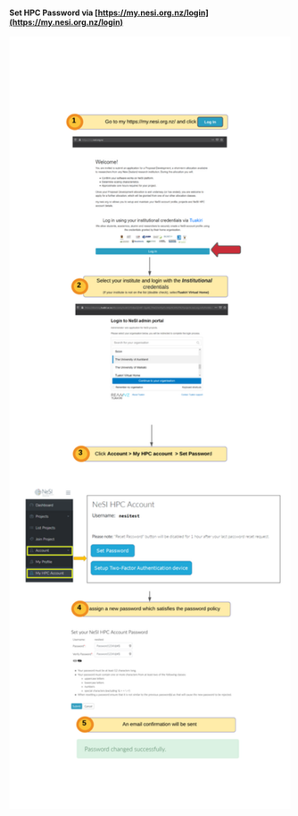 #### Set HPC Password via [https://my.nesi.org.nz/login](https://my.nesi.org.nz/login)
<img src="./img/SetPassword.png" alt="drawing" width="950"/>